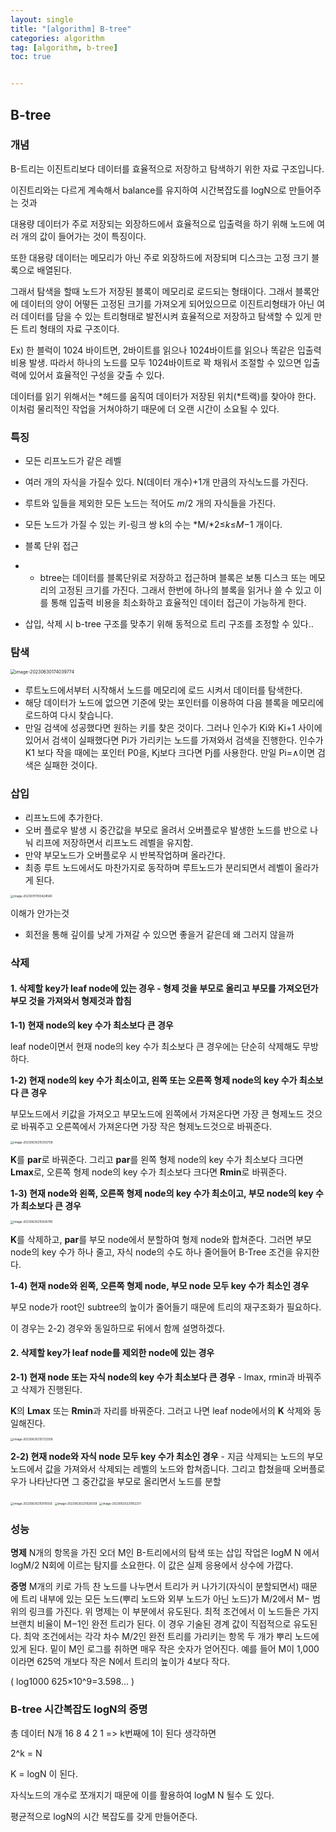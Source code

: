 ```yaml
---
layout: single
title: "[algorithm] B-tree"
categories: algorithm
tag: [algorithm, b-tree]
toc: true


---
```


## B-tree

### 개념

B-트리는 이진트리보다 데이터를 효율적으로 저장하고 탐색하기 위한 자료 구조입니다.

이진트리와는 다르게 계속해서 balance를 유지하여 시간복잡도를 logN으로 만들어주는 것과

대용량 데이터가 주로 저장되는 외장하드에서 효율적으로 입출력을 하기 위해 노드에 여러 개의 값이 들어가는 것이 특징이다.



또한 대용량 데이터는 메모리가 아닌 주로 외장하드에 저장되며 디스크는 고정 크기 블록으로 배열된다.

그래서 탐색을 할때 노드가 저장된 블록이 메모리로 로드되는 형태이다. 그래서 블록안에 데이터의 양이 어떻든 고정된 크기를 가져오게 되어있으므로 이진트리형태가 아닌 여러 데이터를 담을 수 있는 트리형태로 발전시켜 효율적으로 저장하고 탐색할 수 있게 만든 트리 형태의 자료 구조이다.

Ex)  한 블럭이 1024 바이트면, 2바이트를 읽으나 1024바이트를 읽으나 똑같은 입출력 비용 발생. 따라서 하나의 노드를 모두 1024바이트로 꽉 채워서 조절할 수 있으면 입출력에 있어서 효율적인 구성을 갖출 수 있다.



데이터를 읽기 위해서는 *헤드를 움직여 데이터가 저장된 위치(*트랙)를 찾아야 한다. 이처럼 물리적인 작업을 거쳐야하기 때문에 더 오랜 시간이 소요될 수 있다.



### 특징

- 모든 리프노드가 같은 레벨

- 여러 개의 자식을 가질수 있다. N(데이터 개수)+1개 만큼의 자식노드를 가진다.

- 루트와 잎들을 제외한 모든 노드는 적어도 *m*/2 개의 자식들을 가진다.

- 모든 노드가 가질 수 있는 키-링크 쌍 k의 수는 *M/*2≤*k*≤*M*−1 개이다.

- 블록 단위 접근

- - btree는 데이터를 블록단위로 저장하고 접근하며 블록은 보통 디스크 또는 메모리의 고정된 크기를 가진다. 그래서 한번에 하나의 블록을 읽거나 쓸 수 있고 이를 통해 입출력 비용을 최소화하고 효율적인 데이터 접근이 가능하게 한다.

- 삽입, 삭제 시 b-tree 구조를 맞추기 위해 동적으로 트리 구조를 조정할 수 있다..



### 탐색

<img src="../../images/2023-06-29-algorithm_btree/image-20230630174039774.png" alt="image-20230630174039774" style="zoom:50%;" />

- 루트노드에서부터 시작해서 노드를 메모리에 로드 시켜서 데이터를 탐색한다.
- 해당 데이터가 노드에 없으면 기준에 맞는 포인터를 이용하여 다음 블록을 메모리에 로드하여 다시 찾습니다.
- 만일 검색에 성공했다면 원하는 키를 찾은 것이다. 그러나 인수가 Ki와 Ki+1 사이에 있어서 검색이 실패했다면 Pi가 가리키는 노드를 가져와서 검색을 진행한다. 인수가 K1 보다 작을 때에는 포인터 P0을, Kj보다 크다면 Pj를 사용한다. 만일 Pi=∧이면 검색은 실패한 것이다.

### 삽입

- 리프노드에 추가한다.
- 오버 플로우 발생 시 중간값을 부모로 올려서 오버플로우 발생한 노드를 반으로 나눠 리프에 저장하면서 리프노드 레벨을 유지함.
- 만약 부모노드가 오버플로우 시 반복작업하며 올라간다.
- 최종 루트 노드에서도 마찬가지로 동작하며 루트노드가 분리되면서 레벨이 올라가게 된다.

<img src="../../images/2023-06-29-algorithm_btree/image-20230701103428580.png" alt="image-20230701103428580" style="zoom:33%;" />

이해가 안가는것

- 회전을 통해 깊이를 낮게 가져갈 수 있으면 좋을거 같은데 왜 그러지 않을까



### 삭제

#### 1. 삭제할 key가 leaf node에 있는 경우 - 형제 것을 부모로 올리고 부모를 가져오던가 부모 것을 가져와서 형제것과 합침

**1-1) 현재 node의 key 수가 최소보다 큰 경우**

leaf node이면서 현재 node의 key 수가 최소보다 큰 경우에는 단순히 삭제해도 무방하다. 

**1-2) 현재 node의 key 수가 최소이고, 왼쪽 또는 오른쪽 형제 node의 key 수가 최소보다 큰 경우**

 부모노드에서 키값을 가져오고 부모노드에 왼쪽에서 가져온다면 가장 큰 형제노드 것으로 바꿔주고 오른쪽에서 가져온다면 가장 작은 형제노드것으로 바꿔준다.

<img src="../../images/2023-06-29-algorithm_btree/image-20230630215355758.png" alt="image-20230630215355758" style="zoom: 33%;" />

**K**를 **par**로 바꿔준다. 그리고 **par**를 왼쪽 형제 node의 key 수가 최소보다 크다면 **Lmax**로, 오른쪽 형제 node의 key 수가 최소보다 크다면 **Rmin**로 바꿔준다. 

**1-3) 현재 node와 왼쪽, 오른쪽 형제 node의 key 수가 최소이고, 부모 node의 key 수가 최소보다 큰 경우**

<img src="../../images/2023-06-29-algorithm_btree/image-20230630215426785.png" alt="image-20230630215426785" style="zoom:33%;" />

**K**를 삭제하고, **par**를 부모 node에서 분할하여 형제 node와 합쳐준다. 그러면 부모 node의 key 수가 하나 줄고, 자식 node의 수도 하나 줄어들어 B-Tree 조건을 유지한다.

**1-4) 현재 node와 왼쪽, 오른쪽 형제 node, 부모 node 모두 key 수가 최소인 경우**

부모 node가 root인 subtree의 높이가 줄어들기 때문에 트리의 재구조화가 필요하다.

이 경우는 2-2) 경우와 동일하므로 뒤에서 함께 설명하겠다.

#### **2. 삭제할 key가 leaf node를 제외한 node에 있는 경우**

**2-1) 현재 node 또는 자식 node의 key 수가 최소보다 큰 경우** - lmax, rmin과 바꿔주고 삭제가 진행된다.

**K**의 **Lmax** 또는 **Rmin**과 자리를 바꿔준다. 그러고 나면 leaf node에서의 **K** 삭제와 동일해진다. 

<img src="../../images/2023-06-29-algorithm_btree/image-20230630215723358.png" alt="image-20230630215723358" style="zoom:33%;" />

**2-2) 현재 node와 자식 node 모두 key 수가 최소인 경우** - 지금 삭제되는 노드의 부모노드에서 값을 가져와서 삭제되는 레벨의 노드와 합쳐줍니다. 그리고 합쳤을때 오버플로우가 나타난다면 그 중간값을 부모로 올리면서 노드를 분할

<img src="../../images/2023-06-29-algorithm_btree/image-20230630215915559.png" alt="image-20230630215915559" style="zoom:33%;" />

<img src="../../images/2023-06-29-algorithm_btree/image-20230630221926558.png" alt="image-20230630221926558" style="zoom:33%;" />

<img src="../../images/2023-06-29-algorithm_btree/image-20230630221952217.png" alt="image-20230630221952217" style="zoom:33%;" />

### 성능

**명제**
N개의 항목을 가진 오더 M인 B-트리에서의 탐색 또는 삽입 작업은 logM N 에서 logM/2 N회에 이르는 탐지를 소요한다. 이 값은 실제 응용에서 상수에 가깝다.

**증명**
M개의 키로 가득 찬 노드를 나누면서 트리가 커 나가기(자식이 분할되면서) 때문에 트리 내부에 있는 모든 노드(뿌리 노드와 외부 노드가 아닌 노드)가 M/2에서 M− 범위의 링크를 가진다. 위 명제는 이 부분에서 유도된다. 최적 조건에서 이 노드들은 가지 브랜치 비율이 M−1인 완전 트리가 된다. 이 경우 기술된 경계 값이 직접적으로 유도된다. 최악 조건에서는 각각 차수 M/2인 완전 트리를 가리키는 항목 두 개가 뿌리 노드에 있게 된다. 밑이 M인 로그를 취하면 매우 작은 숫자가 얻어진다. 예를 들어 M이 1,000 이라면 625억 개보다 작은 N에서 트리의 높이가 4보다 작다.

( log1000 ⁡625×10^9=3.598... )



### B-tree 시간복잡도 logN의 증명

총 데이터 N개 16 8 4 2 1 => k번째에 1이 된다 생각하면

2^k = N

K = logN 이 된다.

자식노드의 개수로 쪼개지기 때문에 이를 활용하여 logM N 될수 도 있다.

평균적으로 logN의 시간 복잡도를 갖게 만들어준다.